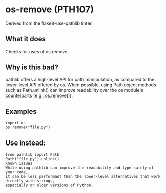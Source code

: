 # os-remove (PTH107)
Derived from the flake8-use-pathlib linter.
## What it does
Checks for uses of os.remove.
## Why is this bad?
pathlib offers a high-level API for path manipulation, as compared to
the lower-level API offered by os. When possible, using Path object
methods such as Path.unlink() can improve readability over the os
module's counterparts (e.g., os.remove()).
## Examples
```
import os
os.remove("file.py")
```
## Use instead:
```
from pathlib import Path
Path("file.py").unlink()
Known issues
While using pathlib can improve the readability and type safety of your code,
it can be less performant than the lower-level alternatives that work directly with strings,
especially on older versions of Python.
```